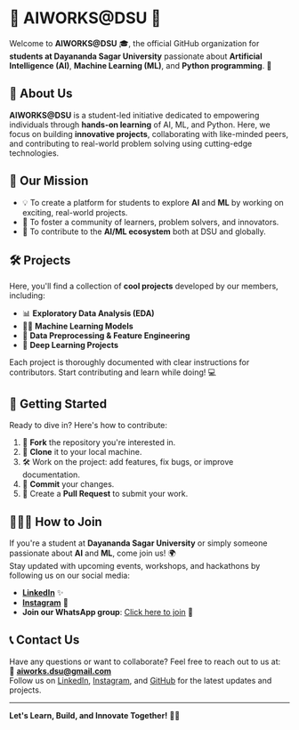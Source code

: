 # 🌟 **AIWORKS@DSU** 🌟

Welcome to **AIWORKS@DSU** 🎓, the official GitHub organization for **students at Dayananda Sagar University** passionate about **Artificial Intelligence (AI)**, **Machine Learning (ML)**, and **Python programming**. 🚀

## 🧠 About Us
**AIWORKS@DSU** is a student-led initiative dedicated to empowering individuals through **hands-on learning** of AI, ML, and Python. Here, we focus on building **innovative projects**, collaborating with like-minded peers, and contributing to real-world problem solving using cutting-edge technologies. 

## 🎯 Our Mission
- 💡 To create a platform for students to explore **AI** and **ML** by working on exciting, real-world projects.
- 🤝 To foster a community of learners, problem solvers, and innovators.
- 🌱 To contribute to the **AI/ML ecosystem** both at DSU and globally.

## 🛠️ Projects
Here, you'll find a collection of **cool projects** developed by our members, including:
- 📊 **Exploratory Data Analysis (EDA)**
- 🧑‍💻 **Machine Learning Models**
- 🔧 **Data Preprocessing & Feature Engineering**
- 🤖 **Deep Learning Projects**
  
Each project is thoroughly documented with clear instructions for contributors. Start contributing and learn while doing! 💻

## 🚀 Getting Started
Ready to dive in? Here's how to contribute:
1. 🍴 **Fork** the repository you're interested in.
2. 📂 **Clone** it to your local machine.
3. 🛠️ Work on the project: add features, fix bugs, or improve documentation.
4. 💬 **Commit** your changes.
5. 📝 Create a **Pull Request** to submit your work.

## 🧑‍🤝‍🧑 How to Join
If you're a student at **Dayananda Sagar University** or simply someone passionate about **AI** and **ML**, come join us! 🌍  
Stay updated with upcoming events, workshops, and hackathons by following us on our social media:
- **[LinkedIn](https://linkedin.com/school/AIWORKS-DSU)** ✨
- **[Instagram](https://www.instagram.com/_ai_works_dsu_/)** 📸
- **Join our WhatsApp group**: [Click here to join](https://chat.whatsapp.com/JHGcttROqCv9ScrSGowSrO) 💬

## 📞 Contact Us
Have any questions or want to collaborate? Feel free to reach out to us at:  
📧 **aiworks.dsu@gmail.com**  
Follow us on [LinkedIn](https://linkedin.com/school/AIWORKS-DSU), [Instagram](https://www.instagram.com/_ai_works_dsu_/), and [GitHub](https://github.com/AIWORKS-DSU) for the latest updates and projects.

---

**Let's Learn, Build, and Innovate Together!** 🌱🚀
